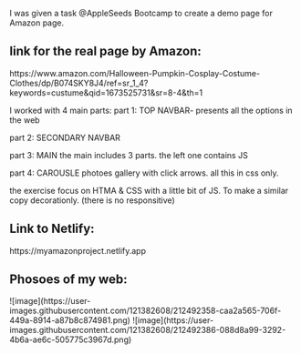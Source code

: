 I was given a task @AppleSeeds Bootcamp to create a demo page for Amazon page.

<h2> link for the real page by Amazon: </h2>
https://www.amazon.com/Halloween-Pumpkin-Cosplay-Costume-Clothes/dp/B074SKY8J4/ref=sr_1_4?keywords=custume&qid=1673525731&sr=8-4&th=1


I worked with 4 main parts:
part 1: TOP NAVBAR-
presents all the options in the web

part 2: SECONDARY NAVBAR

part 3: MAIN
the main includes 3 parts. the left one contains JS

part 4: CAROUSLE
photoes gallery with click arrows. all this in css only.

the exercise focus on HTMA & CSS with a little bit of JS.
To make a similar copy decorationly.
(there is no responsitive)



<h2> Link to Netlify:</h2>
https://myamazonproject.netlify.app


<h2> Phosoes of my web: </h2>
![image](https://user-images.githubusercontent.com/121382608/212492358-caa2a565-706f-449a-8914-a87b8c874981.png)
![image](https://user-images.githubusercontent.com/121382608/212492386-088d8a99-3292-4b6a-ae6c-505775c3967d.png)

  
